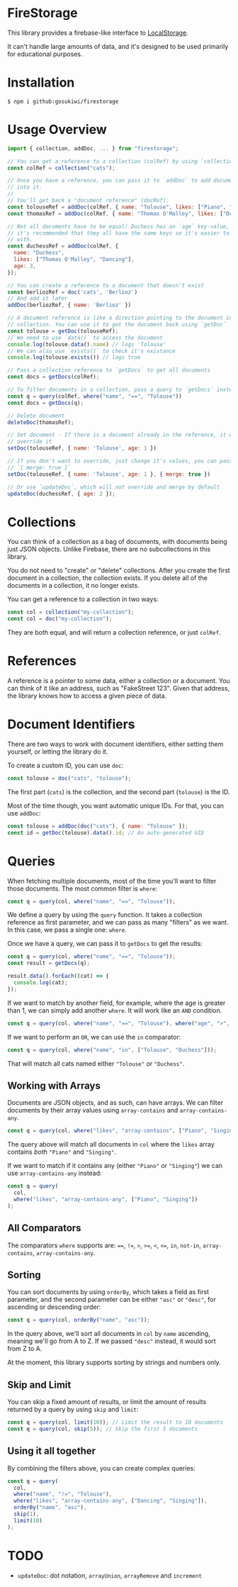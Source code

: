 # FireStorage

This library provides a firebase-like interface to
[LocalStorage](https://developer.mozilla.org/en-US/docs/Web/API/Window/localStorage).

It can't handle large amounts of data, and it's designed to be used primarily
for educational purposes.

# Installation

    $ npm i github:gosukiwi/firestorage

# Usage Overview

```javascript
import { collection, addDoc, ... } from "firestorage";

// You can get a reference to a collection (colRef) by using `collection`.
const colRef = collection("cats");

// Once you have a reference, you can pass it to `addDoc` to add documents
// into it.
//
// You'll get back a "document reference" (docRef).
const tolouseRef = addDoc(colRef, { name: "Tolouse", likes: ["Piano", "Singing"] });
const thomasRef = addDoc(colRef, { name: "Thomas O'Malley", likes: ["Duchess"] });

// Not all documents have to be equal! Duchess has an `age` key-value, but
// it's recommended that they all have the same keys so it's easier to work
// with.
const duchessRef = addDoc(colRef, {
  name: "Duchess",
  likes: ["Thomas O'Malley", "Dancing"],
  age: 3,
});

// You can create a reference to a document that doesn't exist
const berliozRef = doc('cats', 'Berlioz')
// And add it later
addDoc(berliozRef, { name: 'Berlioz' })

// A document reference is like a direction pointing to the document in the
// collection. You can use it to get the document back using `getDoc`
const tolouse = getDoc(tolouseRef);
// We need to use `data()` to access the document
console.log(tolouse.data().name) // logs 'Tolouse'
// We can also use `exists()` to check it's existance
console.log(tolouse.exists()) // logs true

// Pass a collection reference to `getDocs` to get all documents
const docs = getDocs(colRef);

// To filter documents in a collection, pass a query to `getDocs` instead
const q = query(colRef, where("name", "==", "Tolouse"))
const docs = getDocs(q);

// Delete document
deleteDoc(thomasRef);

// Set document - If there is a document already in the reference, it will
// override it
setDoc(tolouseRef, { name: 'Tolouse', age: 1 })

// If you don't want to override, just change it's values, you can pass
// `{ merge: true }`
setDoc(tolouseRef, { name: 'Tolouse', age: 1 }, { merge: true })

// Or use `updateDoc`, which will not override and merge by default
updateDoc(duchessRef, { age: 2 });
```

# Collections

You can think of a collection as a bag of documents, with documents being just
JSON objects. Unlike Firebase, there are no subcollections in this library.

You do not need to "create" or "delete" collections. After you create the
first document in a collection, the collection exists. If you delete all of
the documents in a collection, it no longer exists.

You can get a reference to a collection in two ways:

```javascript
const col = collection("my-collection");
const col = doc("my-collection");
```

They are both equal, and will return a collection reference, or just `colRef`.

# References

A reference is a pointer to some data, either a collection or a document. You
can think of it like an address, such as "FakeStreet 123". Given that address,
the library knows how to access a given piece of data.

# Document Identifiers

There are two ways to work with document identifiers, either setting them
yourself, or letting the library do it.

To create a custom ID, you can use `doc`:

```javascript
const tolouse = doc("cats", "tolouse");
```

The first part (`cats`) is the collection, and the second part (`tolouse`) is
the ID.

Most of the time though, you want automatic unique IDs. For that, you can use
`addDoc`:

```javascript
const tolouse = addDoc(doc("cats"), { name: "Tolouse" });
const id = getDoc(tolouse).data().id; // An auto-generated UID
```

# Queries

When fetching multiple documents, most of the time you'll want to filter those
documents. The most common filter is `where`:

```javascript
const q = query(col, where("name", "==", "Tolouse"));
```

We define a query by using the `query` function. It takes a collection
reference as first parameter, and we can pass as many "filters" as we want. In
this case, we pass a single one: `where`.

Once we have a query, we can pass it to `getDocs` to get the
results:

```javascript
const q = query(col, where("name", "==", "Tolouse"));
const result = getDocs(q);

result.data().forEach((cat) => {
  console.log(cat);
});
```

If we want to match by another field, for example, where the age is greater
than 1, we can simply add another `where`. It will work like an `AND`
condition.

```javascript
const q = query(col, where("name", "==", "Tolouse"), where("age", ">", 1));
```

If we want to perform an `OR`, we can use the `in` comparator:

```javascript
const q = query(col, where("name", "in", ["Tolouse", "Duchess"]));
```

That will match all cats named either `"Tolouse"` or `"Duchess"`.

## Working with Arrays

Documents are JSON objects, and as such, can have arrays. We can filter
documents by their array values using `array-contains` and
`array-contains-any`.

```javascript
const q = query(col, where("likes", "array-contains", ["Piano", "Singing"]));
```

The query above will match all documents in `col` where the `likes` array
contains _both_ `"Piano"` and `"Singing"`.

If we want to match if it contains any (either `"Piano"` or `"Singing"`) we
can use `array-contains-any` instead:

```javascript
const q = query(
  col,
  where("likes", "array-contains-any", ["Piano", "Singing"])
);
```

## All Comparators

The comparators `where` supports are: `==`, `!=`, `>`, `>=`, `<`, `<=`, `in`,
`not-in`, `array-contains`, `array-contains-any`.

## Sorting

You can sort documents by using `orderBy`, which takes a field as first
parameter, and the second parameter can be either `"asc"` or `"desc"`, for
ascending or descending order:

```javascript
const q = query(col, orderBy("name", "asc"));
```

In the query above, we'll sort all documents in `col` by `name` ascending,
meaning we'll go from A to Z. If we passed `"desc"` instead, it would sort
from Z to A.

At the moment, this library supports sorting by strings and numbers only.

## Skip and Limit

You can skip a fixed amount of results, or limit the amount of results
returned by a query by using `skip` and `limit`:

```javascript
const q = query(col, limit(10)); // Limit the result to 10 documents
const q = query(col, skip(5)); // Skip the first 5 documents
```

## Using it all together

By combining the filters above, you can create complex queries:

```javascript
const q = query(
  col,
  where("name", "!=", "Tolouse"),
  where("likes", "array-contains-any", ["Dancing", "Singing"]),
  orderBy("name", "asc"),
  skip(1),
  limit(10)
);
```

# TODO

- `updateDoc`: dot notation, `arrayUnion`, `arrayRemove` and `increment`

